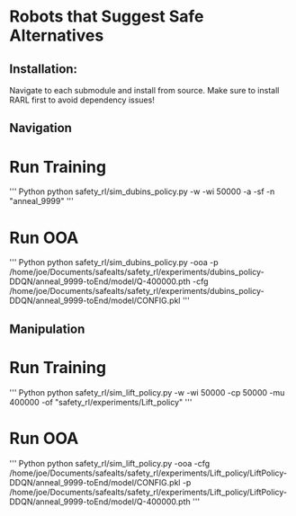 # Robots that Suggest Safe Alternatives

## Installation:
Navigate to each submodule and install from source.
Make sure to install RARL first to avoid dependency issues!

## Navigation

# Run Training
''' Python
python safety_rl/sim_dubins_policy.py -w -wi 50000 -a -sf -n "anneal_9999"
'''

# Run OOA
''' Python
python safety_rl/sim_dubins_policy.py -ooa -p /home/joe/Documents/safealts/safety_rl/experiments/dubins_policy-DDQN/anneal_9999-toEnd/model/Q-400000.pth -cfg /home/joe/Documents/safealts/safety_rl/experiments/dubins_policy-DDQN/anneal_9999-toEnd/model/CONFIG.pkl
'''

## Manipulation

# Run Training
''' Python
python safety_rl/sim_lift_policy.py -w -wi 50000 -cp 50000 -mu 400000 -of "safety_rl/experiments/Lift_policy"
'''

# Run OOA
''' Python
python safety_rl/sim_lift_policy.py -ooa -cfg /home/joe/Documents/safealts/safety_rl/experiments/Lift_policy/LiftPolicy-DDQN/anneal_9999-toEnd/model/CONFIG.pkl -p /home/joe/Documents/safealts/safety_rl/experiments/Lift_policy/LiftPolicy-DDQN/anneal_9999-toEnd/model/Q-400000.pth
'''
